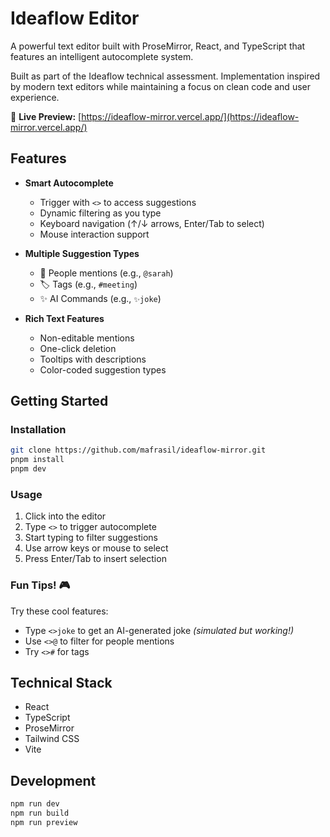 # Ideaflow Editor

A powerful text editor built with ProseMirror, React, and TypeScript that features an intelligent autocomplete system.

Built as part of the Ideaflow technical assessment. Implementation inspired by modern text editors while maintaining a focus on clean code and user experience.

🔗 **Live Preview:** [https://ideaflow-mirror.vercel.app/](https://ideaflow-mirror.vercel.app/)

## Features

- **Smart Autocomplete**

  - Trigger with `<>` to access suggestions
  - Dynamic filtering as you type
  - Keyboard navigation (↑/↓ arrows, Enter/Tab to select)
  - Mouse interaction support

- **Multiple Suggestion Types**

  - 👤 People mentions (e.g., `@sarah`)
  - 🏷️ Tags (e.g., `#meeting`)
  - ✨ AI Commands (e.g., `✨joke`)

- **Rich Text Features**
  - Non-editable mentions
  - One-click deletion
  - Tooltips with descriptions
  - Color-coded suggestion types

## Getting Started

### Installation

```bash
git clone https://github.com/mafrasil/ideaflow-mirror.git
pnpm install
pnpm dev
```

### Usage

1. Click into the editor
2. Type `<>` to trigger autocomplete
3. Start typing to filter suggestions
4. Use arrow keys or mouse to select
5. Press Enter/Tab to insert selection

### Fun Tips! 🎮

Try these cool features:

- Type `<>joke` to get an AI-generated joke _(simulated but working!)_
- Use `<>@` to filter for people mentions
- Try `<>#` for tags

## Technical Stack

- React
- TypeScript
- ProseMirror
- Tailwind CSS
- Vite

## Development

```bash
npm run dev
npm run build
npm run preview
```
